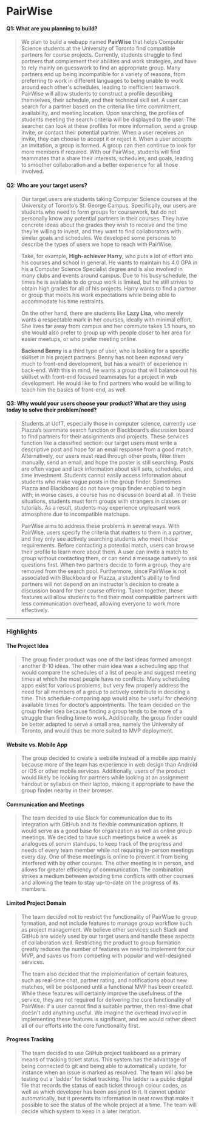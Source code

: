 # PairWise

#### Q1: What are you planning to build?

> We plan to build a webapp named **PairWise** that helps Computer Science students at the University of Toronto find compatible partners for course projects. Currently, students struggle to find partners that complement their abilities and work strategies, and have to rely mainly on guesswork to find an appropriate group. Many partners end up being incompatible for a variety of reasons, from preferring to work in different languages to being unable to work around each other's schedules, leading to inefficient teamwork. PairWise will allow students to construct a profile describing themselves, their schedule, and their technical skill set. A user can search for a partner based on the criteria like time commitment, availability, and meeting location. Upon searching, the profiles of students meeting the search criteria will be displayed to the user. The searcher can look at these profiles for more information, send a group invite, or contact their potential partner. When a user receives an invite, they can choose to accept it or reject it. When a user accepts an invitation, a group is formed. A group can then continue to look for more members if required. With our PairWise, students will find teammates that a share their interests, schedules, and goals, leading to smoother collaboration and a better experience for all those involved.

#### Q2: Who are your target users?

> Our target users are students taking Computer Science courses at the University of Toronto’s St. George Campus. Specifically, our users are students who need to form groups for coursework, but do not personally know any potential partners in their courses. They have concrete ideas about the grades they wish to receive and the time they’re willing to invest, and they want to find collaborators with similar goals and schedules. We developed some personas to describe the types of users we hope to reach with PairWise.
>
> Take, for example, **High-achiever Harry**, who puts a lot of effort into his courses and school in general. He wants to maintain his 4.0 GPA in his a Computer Science Specialist degree and is also involved in many clubs and events around campus. Due to his busy schedule, the times he is available to do group work is limited, but he still strives to obtain high grades for all of his projects. Harry wants to find a partner or group that meets his work expectations while being able to accommodate his time restraints.
>
> On the other hand, there are students like **Lazy Lisa**, who merely wants a respectable mark in her courses, ideally with minimal effort. She lives far away from campus and her commute takes 1.5 hours, so she would also prefer to group up with people closer to her area for easier meetups, or who prefer meeting online.
>
> **Backend Benny** is a third type of user, who is looking for a specific skillset in his project partners. Benny has not been exposed very much to front-end development, but has a wealth of experience in back-end. With this in mind, he wants a group that will balance out his skillset with front-end focused teammates for a project in web development. He would like to find partners who would be willing to teach him the basics of front-end, as well.

#### Q3: Why would your users choose your product? What are they using today to solve their problem/need?

> Students at UofT, especially those in computer science, currently use Piazza’s teammate search function or Blackboard’s discussion board to find partners for their assignments and projects. These services function like a classified section: our target users must write a descriptive post and hope for an email response from a good match. Alternatively, our users must read through other posts, filter them manually, send an email, and hope the poster is still searching. Posts are often vague and lack information about skill sets, schedules, and time investment. Students cannot easily access information about students who make vague posts in the group finder. Sometimes Piazza and Blackboard do not have group finder enabled to begin with; in worse cases, a course has no discussion board at all. In these situations, students must form groups with strangers in classes or tutorials. As a result, students may experience unpleasant work atmosphere due to incompatible matchups.
>
> PairWise aims to address these problems in several ways. With PairWise, users
> specify the criteria that matters to them in a partner, and they only see
> actively searching students who meet those requirements. Before contacting a
> potential match, users can browse their profile to learn more about them.
> A user can invite a match to group without contacting them, or can send a
> message natively to ask questions first. When two partners decide to form a
> group, they are removed from the search pool. Furthermore, since PairWise is
> not associated with Blackboard or Piazza, a student's ability to find partners
> will not depend on an instructor's decision to create a discussion board for
> their course offering. Taken together, these features will allow students to
> find their most compatible partners with less communication overhead, allowing
> everyone to work more effectively.

----

### Highlights

#### The Project Idea
> The group finder product was one of the last ideas formed amongst another 8-10 ideas. The other main idea was a scheduling app that would compare the schedules of a list of people and suggest meeting times at which the most people have no conflicts. Many scheduling apps exist for various problems, but very few properly address the need for all members of a group to actively contribute in deciding a time. This schedule-comparing app would also be useful for checking available times for doctor’s appointments. The team decided on the group finder idea because finding a group tends to be more of a struggle than finding time to work. Additionally, the group finder could be better adapted to serve a small area, namely the University of Toronto, and would thus be more suited to MVP deployment.

#### Website vs. Mobile App
> The group decided to create a website instead of a mobile app mainly because more of the team has experience in web design than Android or iOS or other mobile services. Additionally, users of the product would likely be looking for partners while looking at an assignment handout or syllabus on their laptop, making it appropriate to have the group finder nearby in their browser.

#### Communication and Meetings
> The team decided to use Slack for communication due to its integration with GitHub and its flexible communication options. It would serve as a good base for organization as well as online group meetings. We decided to have such meetings twice a week as analogues of scrum standups, to keep track of the progress and needs of every team member while not requiring in-person meetings every day. One of these meetings is online to prevent it from being interfered with by other courses. The other meeting is in person, and allows for greater efficiency of communication. The combination strikes a medium between avoiding time conflicts with other courses and allowing the team to stay up-to-date on the progress of its members.

#### Limited Project Domain
> The team decided not to restrict the functionality of PairWise to group
> formation, and not include features to manage group workflow such as
> project management. We believe other services such Slack and GitHub are
> widely used by our target users and handle these aspects of collaboration
> well. Restricting the product to group formation greatly reduces the number of
> features we need to implement for our MVP, and saves us from competing with
> popular and well-designed services.
>
> The team also decided that the implementation of certain features, such as
> real-time chat, partner rating, and notifications about new matches, will
> be postponed until a functional MVP has been created. While these features
> will certainly improve the usefulness of the service, they are not required
> for delivering the core functionality of PairWise: if a user cannot find a
> suitable partner, then real-time chat doesn't add anything useful. We imagine
> the overhead involved in implementing these features is significant, and we
> would rather direct all of our efforts into the core functionality first.

#### Progress Tracking
> The team decided to use GitHub project taskboard as a primary means of tracking ticket status. This system has the advantage of being connected to git and being able to automatically update, for instance when an issue is marked as resolved. The team will also be testing out a 'ladder' for ticket tracking. The ladder is a public digital file that records the status of each ticket through colour codes, as well as which developer has been assigned to it. It cannot update automatically, but it presents its information in neat rows that make it possible to see the status of the whole project at a time. The team will decide which system to keep in a later iteration.

